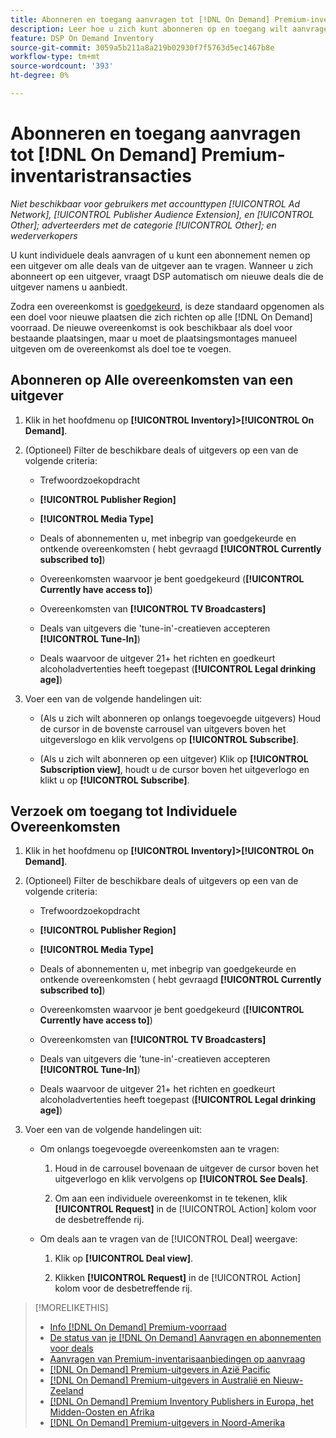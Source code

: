 ```yaml
---
title: Abonneren en toegang aanvragen tot [!DNL On Demand] Premium-inventaristransacties
description: Leer hoe u zich kunt abonneren op en toegang wilt aanvragen tot[!DNL On Demand] deals.
feature: DSP On Demand Inventory
source-git-commit: 3059a5b211a8a219b02930f7f5763d5ec1467b8e
workflow-type: tm+mt
source-wordcount: '393'
ht-degree: 0%

---
```


# Abonneren en toegang aanvragen tot [!DNL On Demand] Premium-inventaristransacties

*Niet beschikbaar voor gebruikers met accounttypen [!UICONTROL Ad Network], [!UICONTROL Publisher Audience Extension], en [!UICONTROL Other]; adverteerders met de categorie [!UICONTROL Other]; en wederverkopers*

U kunt individuele deals aanvragen of u kunt een abonnement nemen op een uitgever om alle deals van de uitgever aan te vragen. Wanneer u zich abonneert op een uitgever, vraagt DSP automatisch om nieuwe deals die de uitgever namens u aanbiedt.

Zodra een overeenkomst is [goedgekeurd](/help/dsp/inventory/on-demand-inventory-view-status.md), is deze standaard opgenomen als een doel voor nieuwe plaatsen die zich richten op alle [!DNL On Demand] voorraad. De nieuwe overeenkomst is ook beschikbaar als doel voor bestaande plaatsingen, maar u moet de plaatsingsmontages manueel uitgeven om de overeenkomst als doel toe te voegen.

## Abonneren op Alle overeenkomsten van een uitgever

1. Klik in het hoofdmenu op **[!UICONTROL Inventory]>[!UICONTROL On Demand]**.

1. (Optioneel) Filter de beschikbare deals of uitgevers op een van de volgende criteria:

   * Trefwoordzoekopdracht

   * **[!UICONTROL Publisher Region]**

   * **[!UICONTROL Media Type]**

   * Deals of abonnementen u, met inbegrip van goedgekeurde en ontkende overeenkomsten ( hebt gevraagd **[!UICONTROL Currently subscribed to]**)

   * Overeenkomsten waarvoor je bent goedgekeurd (**[!UICONTROL Currently have access to]**)

   * Overeenkomsten van **[!UICONTROL TV Broadcasters]**

   * Deals van uitgevers die &#39;tune-in&#39;-creatieven accepteren
      **[!UICONTROL Tune-In]**)

   * Deals waarvoor de uitgever 21+ het richten en goedkeurt alcoholadvertenties heeft toegepast (**[!UICONTROL Legal drinking age]**)

1. Voer een van de volgende handelingen uit:

   * (Als u zich wilt abonneren op onlangs toegevoegde uitgevers) Houd de cursor in de bovenste carrousel van uitgevers boven het uitgeverslogo en klik vervolgens op **[!UICONTROL Subscribe]**.

   * (Als u zich wilt abonneren op een uitgever) Klik op **[!UICONTROL Subscription view]**, houdt u de cursor boven het uitgeverlogo en klikt u op **[!UICONTROL Subscribe]**.

## Verzoek om toegang tot Individuele Overeenkomsten

1. Klik in het hoofdmenu op **[!UICONTROL Inventory]>[!UICONTROL On Demand]**.

1. (Optioneel) Filter de beschikbare deals of uitgevers op een van de volgende criteria:

   * Trefwoordzoekopdracht

   * **[!UICONTROL Publisher Region]**

   * **[!UICONTROL Media Type]**

   * Deals of abonnementen u, met inbegrip van goedgekeurde en ontkende overeenkomsten ( hebt gevraagd **[!UICONTROL Currently subscribed to]**)

   * Overeenkomsten waarvoor je bent goedgekeurd (**[!UICONTROL Currently have access to]**)

   * Overeenkomsten van **[!UICONTROL TV Broadcasters]**

   * Deals van uitgevers die &#39;tune-in&#39;-creatieven accepteren
      **[!UICONTROL Tune-In]**)

   * Deals waarvoor de uitgever 21+ het richten en goedkeurt alcoholadvertenties heeft toegepast (**[!UICONTROL Legal drinking age]**)

1. Voer een van de volgende handelingen uit:

   * Om onlangs toegevoegde overeenkomsten aan te vragen:

      1. Houd in de carrousel bovenaan de uitgever de cursor boven het uitgeverlogo en klik vervolgens op **[!UICONTROL See Deals]**.

      1. Om aan een individuele overeenkomst in te tekenen, klik **[!UICONTROL Request]** in de [!UICONTROL Action] kolom voor de desbetreffende rij.
   * Om deals aan te vragen van de [!UICONTROL Deal] weergave:

      1. Klik op **[!UICONTROL Deal view]**.

      1. Klikken **[!UICONTROL Request]** in de [!UICONTROL Action] kolom voor de desbetreffende rij.


>[!MORELIKETHIS]
>
>* [Info [!DNL On Demand] Premium-voorraad](on-demand-inventory-about.md)
>* [De status van je [!DNL On Demand] Aanvragen en abonnementen voor deals](on-demand-inventory-view-status.md)
>* [Aanvragen van Premium-inventarisaanbiedingen op aanvraag](on-demand-inventory-rerequest.md)
>* [[!DNL On Demand] Premium-uitgevers in Azië Pacific](on-demand-inventory-publishers-apac.md)
>* [[!DNL On Demand] Premium-uitgevers in Australië en Nieuw-Zeeland](on-demand-inventory-publishers-anz.md)
>* [[!DNL On Demand] Premium Inventory Publishers in Europa, het Midden-Oosten en Afrika](on-demand-inventory-publishers-emea.md)
>* [[!DNL On Demand] Premium-uitgevers in Noord-Amerika](on-demand-inventory-publishers-na.md)

